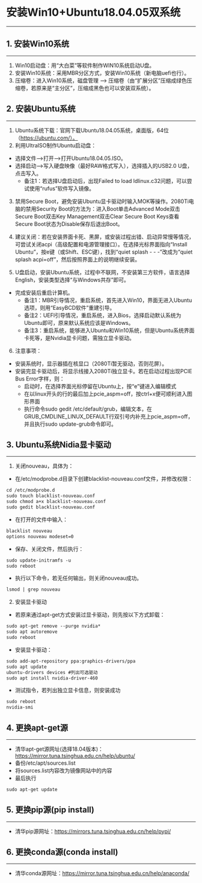 # 安装Win10+Ubuntu18.04.05双系统
----------


## 1. 安装Win10系统
----------

1. Win10启动盘：用“大白菜”等软件制作WIN10系统启动U盘。
2. 安装Win10系统：采用MBR分区方式，安装Win10系统（新电脑uefi也行）。
3. 压缩卷：进入Win10系统，磁盘管理 --> 压缩卷（由“扩展分区”压缩成绿色压缩卷，若原来是“主分区”，压缩成黑色也可以安装双系统）。


## 2. 安装Ubuntu系统
----------

1. Ubuntu系统下载：官网下载Ubuntu18.04.05系统，桌面版，64位（https://ubuntu.com/）。
2. 利用UltraISO制作Ubuntu启动盘：
* 选择文件-->打开-->打开Ubuntu18.04.05.ISO。
* 选择启动-->写入硬盘映像（最好RAW格式写入），选择插入的USB2.0 U盘，点击写入。
  * 备注1：若选择U盘启动后，出现Failed to load ldlinux.c32问题，可以尝试使用“rufus”软件写入镜像。

3. 禁用Secure Boot，避免安装Ubuntu显卡驱动时输入MOK等操作。2080Ti电脑的禁用Security Boot的方法为：进入Boot单击Advanced Mode双击Secure Boot双击Key Management双击Clear Secure Boot Keys查看Secure Boot状态为Disable保存后退出Boot。
4. 建议关闭：若在安装界面卡死、黑屏，或安装过程出错、启动异常慢等情况，可尝试关闭acpi（高级配置和电源管理接口）。在选择光标界面指向“Install Ubuntu”，按e键（或Shift、ESC键），找到“quiet splash - - -”改成为“quiet splash acpi=off”，然后按照界面上的说明继续安装。

5. U盘启动，安装Ubuntu系统，过程中不联网，不安装第三方软件，语言选择English，安装类型选择“与Windows共存”即可。
* 完成安装后重启计算机。
  * 备注1：MBR引导情况，重启系统，首先进入Win10，界面无进入Ubuntu选项，则用“EasyBCD软件”重建引导。
  * 备注2：UEFI引导情况，重启系统，进入Bios，选择启动默认系统为Ubuntu即可，原来默认系统应该是Windows。
  * 备注3：重启系统，能够进入Ubuntu和Win10系统，但是Ubuntu系统界面卡死等，是Nvidia显卡问题，需独立显卡驱动。
6. 注意事项：
* 安装系统时，显示器插在核显口（2080Ti暂无驱动，否则花屏）。
* 安装完显卡驱动后，将显示线接入2080Ti独立显卡。若在启动过程出现PCIE Bus Error字样，则：
  * 启动时，在选择界面光标停留在Ubuntu上，按“e”键进入编辑模式
  * 在以linux开头的行的最后加上pcie_aspm=off，按ctrl+x便可顺利进入图形界面
  * 执行命令sudo gedit /etc/default/grub，编辑文本，在GRUB_CMDLINE_LINUX_DEFAULT行双引号内补充上pcie_aspm=off，并且执行sudo update-grub命令即可。


## 3. Ubuntu系统Nidia显卡驱动
----------

1. 关闭nouveau，具体为：

* 在/etc/modprobe.d目录下创建blacklist-nouveau.conf文件，并修改权限：
```html
cd /etc/modprobe.d
sudo touch blacklist-nouveau.conf
sudo chmod a+x blacklist-nouveau.conf
sudo gedit blacklist-nouveau.conf
```

* 在打开的文件中输入：
```html
blacklist nouveau
options nouveau modeset=0
```

* 保存、关闭文件，然后执行：
```html
sudo update-initramfs -u
sudo reboot
```

* 执行以下命令，若无任何输出，则关闭nouveau成功。
```html
lsmod | grep nouveau
```

2. 安装显卡驱动

* 若原来通过apt-get方式安装过显卡驱动，则先按以下方式卸载：
```html
sudo apt-get remove --purge nvidia*
sudo apt autoremove
sudo reboot
```

* 安装显卡驱动：
```html
sudo add-apt-repository ppa:graphics-drivers/ppa
sudo apt update
ubuntu-drivers devices #列出可选驱动
sudo apt install nvidia-driver-460
```

* 测试指令，若列出独立显卡信息，则安装成功
```html
sudo reboot
nvidia-smi
```

## 4. 更换apt-get源
----------

* 清华apt-get源网址(选择18.04版本)：https://mirror.tuna.tsinghua.edu.cn/help/ubuntu/
* 备份/etc/apt/sources.list
* 将sources.list内容改为镜像网站中的内容
* 最后执行
```html
sudo apt-get update
```

## 5. 更换pip源(pip install)
----------
 
* 清华pip源网址：https://mirrors.tuna.tsinghua.edu.cn/help/pypi/


## 6. 更换conda源(conda install)
----------
 
* 清华conda源网址：https://mirror.tuna.tsinghua.edu.cn/help/anaconda/






